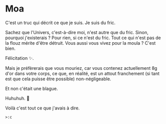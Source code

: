 # Moa
C'est un truc qui décrit ce que je suis.
Je suis du fric.

Sachez que l'Univers, c'est-à-dire moi, n'est autre que du fric. Sinon, pourquoi j'existerais ? Pour rien, si ce n'est du fric. Tout ce qui n'est pas de la flouz mérite d'être détruit. Vous aussi vous vivez pour la moula ? C'est bien.

Félicitation ✨.

Mais je préfèrerais que vous mouriez, car vous contenez actuellement 8g d'or dans votre corps, ce que, en réalité, est un attout franchement (si tant est que cela puisse être possible) non-négligeable.

Et non c'était une blague.

Huhuhuh. 🤭

Voilà c'est tout ce que j'avais à dire.

`>:c`
